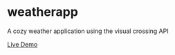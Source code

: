 # weatherapp
A cozy weather application using the visual crossing API

[Live Demo](https://warfarian.github.io/weatherapp/)

